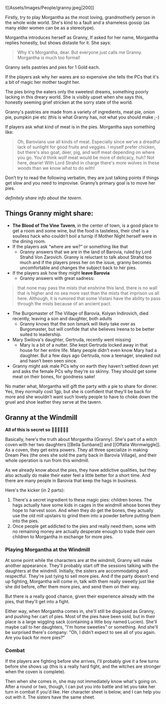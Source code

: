 ![[Assets/Images/People/granny.jpeg|200]]

Firstly, try to play Morgantha as the most loving, grandmotherly person in the whole wide world. She's kind to a fault and a shameless gossip (as many elder women can be as a stereotype).

Morgantha introduces herself as Granny, If asked for her name, Morgantha replies honestly, but shows distaste for it. She says:
>Why it's Morgantha, dear. But everyone just calls me Granny. Morgantha is much too formal!

Granny sells pastries and pies for 1 Gold each.

If the players ask why her wares are so expensive she tells the PCs that it's a bit of magic her mother taught her.

The pies bring the eaters only the sweetest dreams, something poorly lacking in this dreary world. She is visibly upset when she says this, honestly seeming grief stricken at the sorry state of the world.

Granny's pastries are made from a variety of ingredients, meat pie, onion pie, pumpkin pie etc (this is what Granny has, not what you should make ;-)

If players ask what kind of meat is in the pies. Morgantha says something like:
>Oh, Barovians use all kinds of meat. Especially since we've a dreadful lack of sunlight for good fruits and veggies. I myself prefer chicken, but there's also goat, deer, pig, and wolf meat depending on where you go. You'd think wolf meat would be more of delicacy, huh? Not here, dearie! With Lord Strahd in charge there's more wolves in these woods than we know what to do with!

Don’t try to read the following verbatim, they are just talking points if things get slow and you need to improvise. Granny’s primary goal is to move her pies.

*definitely share info about the tavern*.

## Things Granny might share:

- __The Blood of The Vine Tavern__, in the center of town, is a good place to get a room and some wine, but the food is tasteless, their chef is a soulless hack who couldn’t boil a turnip if Mother Night herself were in the dining room.
- If the players ask “where are we?” or something like that
	- Granny answers that we are in the land of Barovia, ruled by Lord Strahd Von Zarovich. Granny is reluctant to talk about Strahd too much and if the players press her on the issue, granny becomes uncomfortable and changes the subject back to her pies.
- If the players ask how they might **leave Barovia**
	- Granny answers with great sadness:

> that none may pass the mists that enshrine this land, there is no wall that is higher and no sea more vast than the mists that imprison us all here. Although, it is rumored that some Vistani have the ability to pass through the mists because of an ancient pact.

- The Burgomaster of The Village of Barovia, Kolyan Indirovich, died recently, leaving a son and daughter, both adults
	- Granny knows that the son Ismark will likely take over as Burgomaster, but will confide that she believes Ireena to be better suited to leadership.
- Mary Swilova's daughter, Gertruda, recently went missing
    - Mary is a bit of a nutter. She kept Gertruda locked away in that house for her entire life. Many people didn’t even know Mary had a daughter. But a few days ago Gertruda, now a teenager, sneaked out and hasn’t been seen since.
- Granny might ask male PCs why on earth they haven't settled down yet and asks the female PCs why they're so skinny. They should get some meat on their bones, for goodness sake!

No matter what, Morgantha will gift the party with a pie to share for dinner. Yes, they normally cost 1gp, but she is confident that they’ll be back for more and she wouldn’t want such lovely people to have to choke down the gruel and shoe leather they serve at the tavern.

## Granny at the Windmill
**All of this is secret so** 🤫🤫🤫🤫🤫🤫

Basically, here's the truth about Morgantha (Granny). She's part of a witch coven with her two daughters [[Bella Sunbane]] and [[Offalia Wormwiggle]]. As a coven, they get extra powers. They all three specialize in making Dream Pies (the ones she sold the party back in Barovia Village), and their whole operation is run from this windmill.

As we already know about the pies, they have addictive qualities, but they also actually do make their eater feel a little better for a short time. And there are many people in Barovia that keep the hags in business.

Here's the kicker (in 2 parts):
1. There's a secret ingredient to these magic pies: children bones. The hags actually have some kids in cages in the windmill whose bones they hope to harvest soon. And when they do get the bones, they actually use the old mill upstairs to grind them into a powder before putting them into the pies.
2. Once people get addicted to the pies and really need them, some with no remaining money are actually desperate enough to trade their own children to Morgantha in exchange for more pies.

### Playing Morgantha at the Windmill
At some point while the characters are at the windmill, Granny will make another appearance. They'll probably start off the sessions talking with the daughters at the windmill. Initially, the sisters are accommodating and respectful. They're just tying to sell more pies. And if the party doesn't end up fighting, Morgantha will come in, talk with them really sweetly just like she did before, offer them more pies, and send them on their way.

But there is a really good chance, given their experience already with the pies, that they'll get into a fight.

Either way, when Morgantha comes in, she'll still be disguised as Granny, and pushing her cart of pies. Most of the pies have been sold, but in their place is a large wiggling sack (containing a little boy named Lucien). She'll maybe call to her daughters, "I'm home sweeties" or something. And she'll be surprised there's company: "Oh, I didn't expect to see all of you again. Are you back for more pies?"

### Combat
If the players are fighting before she arrives, I'll probably give it a few turns before she shows up (this is a really hard fight, and the witches are stronger when the coven is complete).

Then when she comes in, she may not immediately know what's going on. After a round or two, though, I can put you into battle and let you take her turn in combat if you'd like. Her character sheet is below, and I can help you out with it. The sisters have the same sheet.